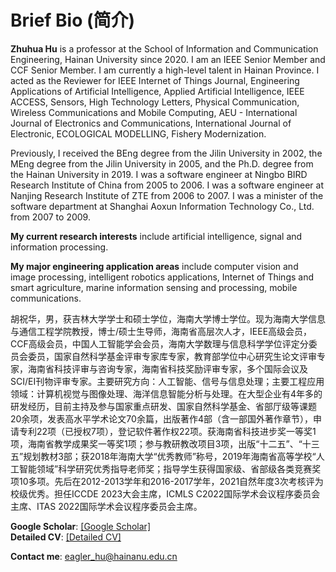 ---
---

# Brief Bio (简介)
<p>
<b>Zhuhua Hu</b> is a professor at the School of Information and Communication Engineering, Hainan University since 2020. I am an IEEE Senior Member and CCF Senior Member. I am currently a high-level talent in Hainan Province. I acted as the Reviewer for IEEE Internet of Things Journal, Engineering Applications of Artificial Intelligence, Applied Artificial Intelligence, IEEE ACCESS, Sensors, High Technology Letters, Physical Communication, Wireless Communications and Mobile Computing, AEU - International Journal of Electronics and Communications, International Journal of Electronic, ECOLOGICAL MODELLING, Fishery Modernization. <br>

Previously, I received the BEng degree from the Jilin University in 2002, the MEng degree from the Jilin University in 2005, and the Ph.D. degree from the Hainan University in 2019. I was a software engineer at Ningbo BIRD Research Institute of China from 2005 to 2006. I was a software engineer at Nanjing Research Institute of ZTE from 2006 to 2007. I was a minister of the software department at Shanghai Aoxun Information Technology Co., Ltd. from 2007 to 2009. <br>

<b>My current research interests</b> include artificial intelligence, signal and information processing.<br>
  
<b>My major engineering application areas</b> include computer vision and image processing, intelligent robotics applications, Internet of Things and smart agriculture, marine information sensing and processing, mobile communications.<br>
</p>
<p>
胡祝华，男，获吉林大学学士和硕士学位，海南大学博士学位。现为海南大学信息与通信工程学院教授，博士/硕士生导师，海南省高层次人才，IEEE高级会员，CCF高级会员，中国人工智能学会会员，海南大学数理与信息科学学位评定分委员会委员，国家自然科学基金评审专家库专家，教育部学位中心研究生论文评审专家，海南省科技评审与咨询专家，海南省科技奖励评审专家，多个国际会议及SCI/EI刊物评审专家。主要研究方向：人工智能、信号与信息处理；主要工程应用领域：计算机视觉与图像处理、海洋信息智能分析与处理。在大型企业有4年多的研发经历，目前主持及参与国家重点研发、国家自然科学基金、省部厅级等课题20余项，发表高水平学术论文70余篇，出版著作4部（含一部国外著作章节），申请专利22项（已授权7项），登记软件著作权22项。获海南省科技进步奖一等奖1项，海南省教学成果奖一等奖1项；参与教研教改项目3项，出版“十二五”、“十三五”规划教材3部；获2018年海南大学“优秀教师”称号，2019年海南省高等学校“人工智能领域”科学研究优秀指导老师奖；指导学生获得国家级、省部级各类竞赛奖项10多项。先后在2012-2013学年和2016-2017学年，2021自然年度3次考核评为校级优秀。担任ICCDE 2023大会主席，ICMLS C2022国际学术会议程序委员会主席、ITAS 2022国际学术会议程序委员会主席。  
</p>

<b>Google Scholar</b>: [[Google Scholar]](https://scholar.google.com.hk/citations?hl=zh-CN&user=-5x1pM4AAAAJ)<br>
<b>Detailed CV</b>: [[Detailed CV]](https://sice.hainanu.edu.cn/info/1143/2522.htm)

<b>Contact me</b>: <a href="mailto:eagler_hu@hainanu.edu.cn">eagler_hu@hainanu.edu.cn</a>
